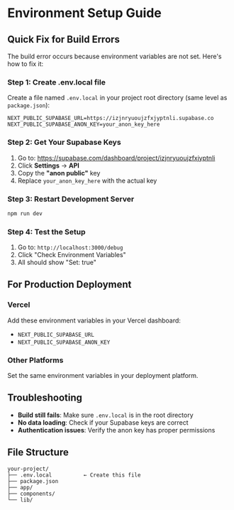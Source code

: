 # Environment Setup Guide

## Quick Fix for Build Errors

The build error occurs because environment variables are not set. Here's how to fix it:

### Step 1: Create .env.local file

Create a file named `.env.local` in your project root directory (same level as `package.json`):

```env
NEXT_PUBLIC_SUPABASE_URL=https://izjnryuoujzfxjyptnli.supabase.co
NEXT_PUBLIC_SUPABASE_ANON_KEY=your_anon_key_here
```

### Step 2: Get Your Supabase Keys

1. Go to: https://supabase.com/dashboard/project/izjnryuoujzfxjyptnli
2. Click **Settings** → **API**
3. Copy the **"anon public"** key
4. Replace `your_anon_key_here` with the actual key

### Step 3: Restart Development Server

```bash
npm run dev
```

### Step 4: Test the Setup

1. Go to: `http://localhost:3000/debug`
2. Click "Check Environment Variables"
3. All should show "Set: true"

## For Production Deployment

### Vercel

Add these environment variables in your Vercel dashboard:

- `NEXT_PUBLIC_SUPABASE_URL`
- `NEXT_PUBLIC_SUPABASE_ANON_KEY`

### Other Platforms

Set the same environment variables in your deployment platform.

## Troubleshooting

- **Build still fails**: Make sure `.env.local` is in the root directory
- **No data loading**: Check if your Supabase keys are correct
- **Authentication issues**: Verify the anon key has proper permissions

## File Structure

```
your-project/
├── .env.local          ← Create this file
├── package.json
├── app/
├── components/
└── lib/
```
